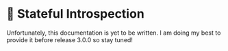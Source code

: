 # 🧬 Stateful Introspection

Unfortunately, this documentation is yet to be written. I am doing my best to provide it
before release 3.0.0 so stay tuned!
